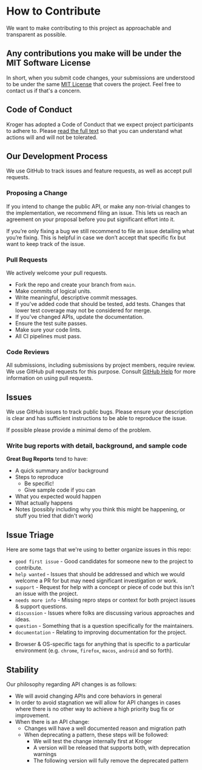 # How to Contribute

We want to make contributing to this project as approachable and transparent as
possible.

## Any contributions you make will be under the MIT Software License

In short, when you submit code changes, your submissions are understood to be under the same [MIT License](http://choosealicense.com/licenses/mit/) that covers the project. Feel free to contact us if that's a concern.

## Code of Conduct

Kroger has adopted a Code of Conduct that we expect project participants to adhere to. Please [read the full text](CODE_OF_CONDUCT.md) so that you can understand what actions will and will not be tolerated.

## Our Development Process

We use GitHub to track issues and feature requests, as well as accept pull requests.

### Proposing a Change

If you intend to change the public API, or make any non-trivial changes to the implementation, we recommend filing an issue.
This lets us reach an agreement on your proposal before you put significant effort into it.

If you’re only fixing a bug we still recommend to file an issue detailing what you’re fixing.
This is helpful in case we don’t accept that specific fix but want to keep track of the issue.

### Pull Requests

We actively welcome your pull requests.

- Fork the repo and create your branch from `main`.
- Make commits of logical units.
- Write meaningful, descriptive commit messages.
- If you've added code that should be tested, add tests. Changes that lower test coverage may not be considered for merge.
- If you've changed APIs, update the documentation.
- Ensure the test suite passes.
- Make sure your code lints.
- All CI pipelines must pass.

### Code Reviews

All submissions, including submissions by project members, require review. We
use GitHub pull requests for this purpose. Consult
[GitHub Help](https://help.github.com/articles/about-pull-requests/) for more
information on using pull requests.

## Issues

We use GitHub issues to track public bugs. Please ensure your description is clear and has sufficient instructions to be able to reproduce the issue.

If possible please provide a minimal demo of the problem.

### Write bug reports with detail, background, and sample code

**Great Bug Reports** tend to have:

- A quick summary and/or background
- Steps to reproduce
  - Be specific!
  - Give sample code if you can
- What you expected would happen
- What actually happens
- Notes (possibly including why you think this might be happening, or stuff you tried that didn't work)

## Issue Triage

Here are some tags that we're using to better organize issues in this repo:

* `good first issue` - Good candidates for someone new to the project to contribute.
* `help wanted` - Issues that should be addressed and which we would welcome a
PR for but may need significant investigation or work.
* `support` - Request for help with a concept or piece of code but this isn't an
issue with the project.
* `needs more info` - Missing repro steps or context for both project issues \&
support questions.
* `discussion` - Issues where folks are discussing various approaches and ideas.
* `question` - Something that is a question specifically for the maintainers.
* `documentation` - Relating to improving documentation for the project.
- Browser \& OS-specific tags for anything that is specific to a particular
environment (e.g. `chrome`, `firefox`, `macos`, `android` and so forth).

## Stability

Our philosophy regarding API changes is as follows:
 * We will avoid changing APIs and core behaviors in general
 * In order to avoid stagnation we will allow for API changes in cases where there is no other way to achieve a high priority bug fix or improvement.
 * When there is an API change:
    * Changes will have a well documented reason and migration path
    * When deprecating a pattern, these steps will be followed:
        * We will test the change internally first at Kroger
        * A version will be released that supports both, with deprecation warnings
        * The following version will fully remove the deprecated pattern
